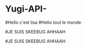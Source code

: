 # Yugi-API-

#Hello c'est lisa 
#Hello tout le monde

#JE SUIS SKEEBUG AHHAAH

#JE SUIS SKEEBUG AHHAAH